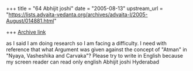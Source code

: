 +++
title = "64 Abhijit joshi"
date = "2005-08-13"
upstream_url = "https://lists.advaita-vedanta.org/archives/advaita-l/2005-August/014881.html"

+++
[Archive link](https://lists.advaita-vedanta.org/archives/advaita-l/2005-August/014881.html)

as I said I am doing research so I am facing a difficulty. I need with 
reference that what Argument was given against the concept of "Atman" in 
"Nyaya, Vasheshika and Carvaka"? Please try to write in English because my 
screen reader can read only english
Abhijit joshi
Hyderabad 



